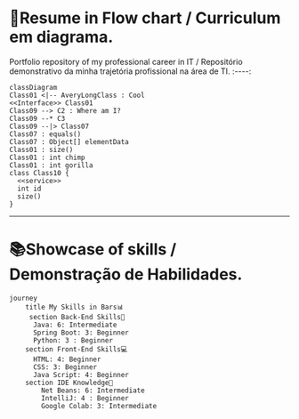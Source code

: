 # 🌊Resume in Flow chart / Curriculum em diagrama.
Portfolio repository of my professional career in IT / Repositório demonstrativo da minha trajetória profissional na área de TI.
:----:

``` mermaid
classDiagram
Class01 <|-- AveryLongClass : Cool
<<Interface>> Class01
Class09 --> C2 : Where am I?
Class09 --* C3
Class09 --|> Class07
Class07 : equals()
Class07 : Object[] elementData
Class01 : size()
Class01 : int chimp
Class01 : int gorilla
class Class10 {
  <<service>>
  int id
  size()
}

```
------------
# 📚Showcase of skills / Demonstração de Habilidades.
``` mermaid
journey
    title My Skills in Bars📊
     section Back-End Skills🧠
      Java: 6: Intermediate
      Spring Boot: 3: Beginner 
      Python: 3 : Beginner
    section Front-End Skills💻
      HTML: 4: Beginner
      CSS: 3: Beginner
      Java Script: 4: Beginner
    section IDE Knowledge📖
        Net Beans: 6: Intermediate
        IntelliJ: 4 : Beginner
        Google Colab: 3: Intermediate
```
